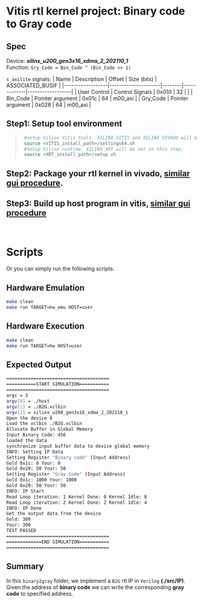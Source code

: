 # Vitis rtl kernel project: Binary code to Gray code

## Spec
Device:     ***xilinx_u200_gen3x16_xdma_2_202110_1*** <br>
Function:   `Gry_Code = Bin_Code ^ (Bin_Code >> 1)`

`s_axilite` signals:
| Name             | Description         | Offset | Size (bits) | ASSOCIATED_BUSIF |
|------------------|---------------------|--------|-------------|------------------|
| User Control     | Control Signals     | 0x010  | 32          |                  |
| Bin_Code         | Pointer argument    | 0x01c  | 64          | m00_axi          |
| Gry_Code         | Pointer argument    | 0x028  | 64          | m00_axi          |



## Step1: Setup tool environment
>   ```bash
>    #setup Xilinx Vitis tools. XILINX_VITIS and XILINX_VIVADO will be set in this step.
>    source <VITIS_install_path>/settings64.sh
>    #Setup Xilinx runtime. XILINX_XRT will be set in this step.
>    source <XRT_install_path>/setup.sh
>   ```

## Step2: Package your rtl kernel in vivado, [similar gui procedure](https://github.com/Xilinx/Vitis-Tutorials/blob/2023.2/Hardware_Acceleration/Feature_Tutorials/01-rtl_kernel_workflow/package_ip.md).

## Step3: Build up host program in vitis, [similar gui procedure](https://github.com/Xilinx/Vitis-Tutorials/blob/2023.2/Hardware_Acceleration/Feature_Tutorials/01-rtl_kernel_workflow/using_the_rtl_kernel.md)


<br>

# Scripts
Or you can simply run the following scripts.
## Hardware Emulation
```sh
make clean
make run TARGET=hw_emu HOST=user
```

## Hardware Execution
```sh
make clean
make run TARGET=hw HOST=user
```

## Expected Output
```sh
======================================
===========START SIMULATION===========
======================================
argc = 3
argv[0] = ./host
argv[1] = ./B2G.xclbin
argv[2] = xilinx_u200_gen3x16_xdma_2_202110_1
Open the device 0
Load the xclbin ./B2G.xclbin
Allocate Buffer in Global Memory
Input Binary Code: 456
loaded the data
synchronize input buffer data to device global memory
INFO: Setting IP Data
Setting Register "Binary code" (Input Address)
Gold 0x1c: 0 Your: 0
Gold 0x20: 50 Your: 50
Setting Register "Gray Code" (Input Address)
Gold 0x1c: 1000 Your: 1000
Gold 0x20: 50 Your: 50
INFO: IP Start
Read Loop iteration: 1 Kernel Done: 0 Kernel Idle: 0
Read Loop iteration: 2 Kernel Done: 2 Kernel Idle: 4
INFO: IP Done
Get the output data from the device
Gold: 300
Your: 300
TEST PASSED
======================================
=============END SIMULATION===========
======================================
```

## Summary 
In this `binary2gray` folder, we implement a `B2G` rtl IP in `Verilog` **(./src/IP)**. Given the address of **binary code** we can write the corresponding **gray code** to specified address.
